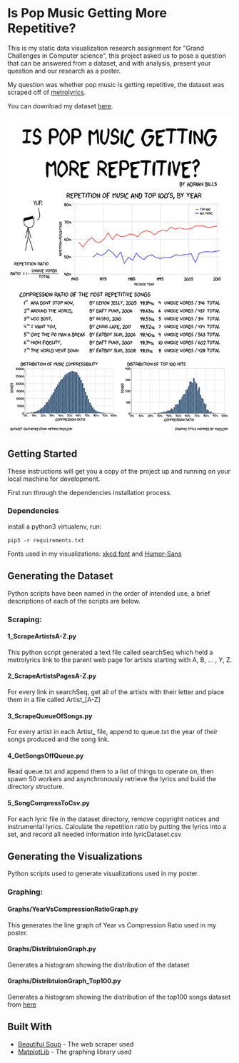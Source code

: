 # Is Pop Music Getting More Repetitive?

This is my static data visualization research assignment for "Grand Challenges in Computer science", this project asked us to pose a question that can be answered from a dataset, and with analysis, present your question and our research as a poster.

My question was whether pop music is getting repetitive, the dataset was scraped off of [metrolyrics](http://www.metrolyrics.com/).

You can download my dataset [here](lyricDataset.csv).

![The finished poster](Poster.jpg)

## Getting Started

These instructions will get you a copy of the project up and running on your local machine for development.

First run through the dependencies installation process.

### Dependencies

install a python3 virtualenv, run: 
```
pip3 -r requirements.txt
```

Fonts used in my visualizations: [xkcd font](fonts/xkcd.ttf) and [Humor-Sans](fonts/Humor-Sans.ttf)

## Generating the Dataset

Python scripts have been named in the order of intended use, a brief descriptions of each of the scripts are below.

### Scraping:

#### 1_ScrapeArtistsA-Z.py
This python script generated a text file called searchSeq which held a metrolyrics link to the parent web page for artists starting with A, B, ... , Y,  Z. 

#### 2_ScrapeArtistsPagesA-Z.py
For every link in searchSeq, get all of the artists with their letter and place them in a file called Artist_[A-Z]

#### 3_ScrapeQueueOfSongs.py
For every artist in each Artist_ file, append to queue.txt the year of their songs produced and the song link.

#### 4_GetSongsOffQueue.py
Read queue.txt and append them to a list of things to operate on, then spawn 50 workers and asynchronously retrieve the lyrics and build the directory structure.

#### 5_SongCompressToCsv.py
For each lyric file in the dataset directory, remove copyright notices and instrumental lyrics. Calculate the repetition ratio by putting the lyrics into a set, and record all needed information into lyricDataset.csv

## Generating the Visualizations

Python scripts used to generate visualizations used in my poster.

### Graphing:

#### Graphs/YearVsCompressionRatioGraph.py
This generates the line graph of Year vs Compression Ratio used in my poster.

#### Graphs/DistribtuionGraph.py
Generates a histogram showing the distribution of the dataset

#### Graphs/DistribtuionGraph_Top100.py
Generates a histogram showing the distribution of the top100 songs dataset from [here](https://github.com/walkerkq/musiclyrics/blob/master/billboard_lyrics_1964-2015.csv)

## Built With

* [Beautiful Soup](https://www.crummy.com/software/BeautifulSoup/) - The web scraper used
* [MatplotLib](https://matplotlib.org/) - The graphing library used
